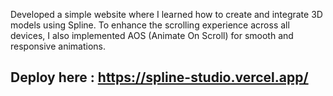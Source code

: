 Developed a simple website where I learned how to create and integrate 3D models using Spline. To enhance the scrolling experience across all devices, I also implemented AOS (Animate On Scroll) for smooth and responsive animations.

## Deploy here : https://spline-studio.vercel.app/
